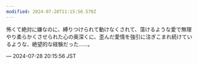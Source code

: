 ```yaml
---
modified: 2024-07-28T11:15:56.578Z
---
```


<p>怖くて絶対に嫌なのに、縛りつけられて動けなくされて、蕩けるような愛で無理やり柔らかくさせられた心の奥深くに、歪んだ愛情を強引に注ぎこまれ続けているような、絶望的な経験だった……。</p>

&mdash; 2024-07-28 20:15:56 JST

<!-- Original URL: https://mastodon.social/@sakuramochi0/112863828808790030-->
